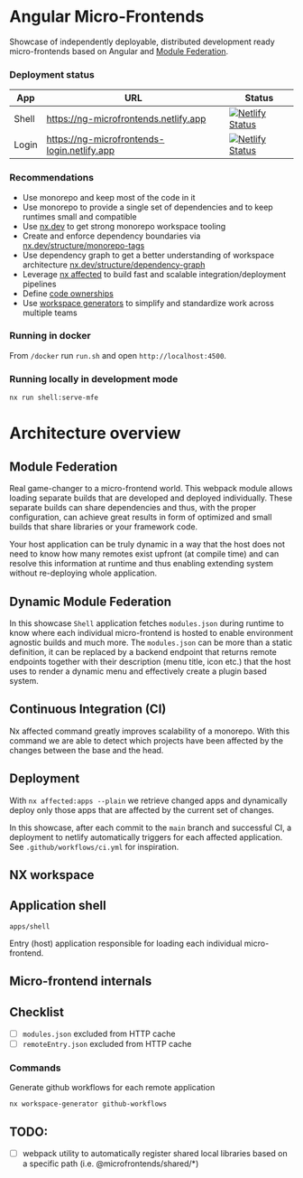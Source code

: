 # Angular Micro-Frontends

Showcase of independently deployable, distributed development ready micro-frontends based on Angular
and [Module Federation](https://webpack.js.org/concepts/module-federation/).

### Deployment status

| App   | URL                                         | Status                                                                                                                                                                       |
| ----- | ------------------------------------------- | ---------------------------------------------------------------------------------------------------------------------------------------------------------------------------- |
| Shell | https://ng-microfrontends.netlify.app       | [![Netlify Status](https://api.netlify.com/api/v1/badges/092bb251-9521-44a6-88e7-bff082471fda/deploy-status)](https://app.netlify.com/sites/ng-microfrontends/deploys)       |
| Login | https://ng-microfrontends-login.netlify.app | [![Netlify Status](https://api.netlify.com/api/v1/badges/e2f15c33-8aac-48d1-9344-c07ad60d3fec/deploy-status)](https://app.netlify.com/sites/ng-microfrontends-login/deploys) |

### Recommendations

- Use monorepo and keep most of the code in it
- Use monorepo to provide a single set of dependencies and to keep runtimes small and compatible
- Use [nx.dev](https://nx.dev/) to get strong monorepo workspace tooling
- Create and enforce dependency boundaries via [nx.dev/structure/monorepo-tags](https://nx.dev/structure/monorepo-tags)
- Use dependency graph to get a better understanding of workspace architecture [nx.dev/structure/dependency-graph](https://nx.dev/structure/dependency-graph)
- Leverage [nx affected](https://nx.dev/using-nx/affected) to build fast and scalable integration/deployment pipelines
- Define [code ownerships](https://nx.dev/guides/monorepo-nx-enterprise#code-ownership)
- Use [workspace generators](https://nx.dev/generators/workspace-generators) to simplify and standardize work across multiple teams

### Running in docker

From `/docker` run `run.sh` and open `http://localhost:4500`.

### Running locally in development mode

```
nx run shell:serve-mfe
```

# Architecture overview

## Module Federation

Real game-changer to a micro-frontend world. This webpack module allows loading
separate builds that are developed and deployed individually. These separate builds
can share dependencies and thus, with the proper configuration, can achieve great
results in form of optimized and small builds that share libraries or your framework
code.

Your host application can be truly dynamic in a way that the host does not need to know
how many remotes exist upfront (at compile time) and can resolve this information at
runtime and thus enabling extending system without re-deploying whole application.

## Dynamic Module Federation

In this showcase `Shell` application fetches `modules.json` during runtime to know where
each individual micro-frontend is hosted to enable environment agnostic builds and much 
more. The `modules.json` can be more than a static definition, it can be replaced by a
backend endpoint that returns remote endpoints together with their description (menu 
title, icon etc.) that the host uses to render a dynamic menu and effectively create a plugin
based system.

## Continuous Integration (CI)

Nx affected command greatly improves scalability of a monorepo. With this command we are able
to detect which projects have been affected by the changes between the base and the head.

## Deployment

With `nx affected:apps --plain` we retrieve changed apps and dynamically deploy only those apps that are affected
by the current set of changes.

In this showcase, after each commit to the `main` branch and successful CI, a deployment to netlify automatically triggers
for each affected application. See `.github/workflows/ci.yml` for inspiration.

## NX workspace

## Application shell

`apps/shell`

Entry (host) application responsible for loading each individual micro-frontend.

## Micro-frontend internals

## Checklist

- [ ] `modules.json` excluded from HTTP cache
- [ ] `remoteEntry.json` excluded from HTTP cache

### Commands

Generate github workflows for each remote application

```
nx workspace-generator github-workflows
```

## TODO:

- [ ] webpack utility to automatically register shared local libraries based on a specific path (i.e. @microfrontends/shared/\*)
